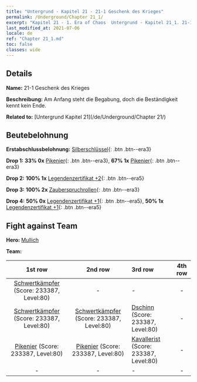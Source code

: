 ```yaml
---
title: "Untergrund - Kapitel 21 - 21-1 Geschenk des Krieges"
permalink: /Underground/Chapter 21_1/
excerpt: "Kapitel 21 - 1. Era of Chaos  Untergrund - Kapitel 21_1. 21-1 Geschenk des Krieges"
last_modified_at: 2021-07-06
locale: de
ref: "Chapter 21_1.md"
toc: false
classes: wide
---
```


## Details

 **Name:** 21-1 Geschenk des Krieges

 **Beschreibung:** Am Anfang steht die Begabung, doch die Beständigkeit kennt kein Ende.

 **Related to:** [Untergrund Kapitel 21](/de/Underground/Chapter 21/)

## Beutebelohnung

 **Erstabschlussbelohnung:** [Silberschlüssel](/ItemsDE/con_693/){: .btn .btn--era3}

 **Drop 1:** **33% 0x** [Pikenier](/ItemsDE/unt_190/){: .btn .btn--era3}, **67% 1x** [Pikenier](/ItemsDE/unt_190/){: .btn .btn--era3}

 **Drop 2:** **100% 1x** [Legendenzertifikat +2](/ItemsDE/mat_81/){: .btn .btn--era5}

 **Drop 3:** **100% 2x** [Zauberspruchrollen](/ItemsDE/con_694/){: .btn .btn--era3}

 **Drop 4:** **50% 0x** [Legendenzertifikat +1](/ItemsDE/mat_74/){: .btn .btn--era5}, **50% 1x** [Legendenzertifikat +1](/ItemsDE/mat_74/){: .btn .btn--era5}


## Fight against Team
 **Hero:** [Mullich](/de/heroes/Mullich/)

 **Team:**


  | 1st row | 2nd row | 3rd row | 4th row |
  |:----:|:----:|:----|:----:|
  | [Schwertkämpfer](/de/units/Swordsman/) (Score: 233387, Level:80)  | - | - | - |
  | [Schwertkämpfer](/de/units/Swordsman/) (Score: 233387, Level:80)  | [Schwertkämpfer](/de/units/Swordsman/) (Score: 233387, Level:80)  | [Dschinn](/de/units/Genie/) (Score: 233387, Level:80)  | - |
  | [Pikenier](/de/units/Pikeman/) (Score: 233387, Level:80)  | [Pikenier](/de/units/Pikeman/) (Score: 233387, Level:80)  | [Kavallerist](/de/units/Cavalier/) (Score: 233387, Level:80)  | - |
  | - | - | - | - |


